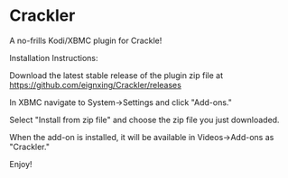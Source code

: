 Crackler
========

A no-frills Kodi/XBMC plugin for Crackle!

Installation Instructions:

Download the latest stable release of the plugin zip file at https://github.com/eignxing/Crackler/releases

In XBMC navigate to System->Settings and click "Add-ons."

Select "Install from zip file" and choose the zip file you just downloaded.

When the add-on is installed, it will be available in Videos->Add-ons as "Crackler."

Enjoy!

